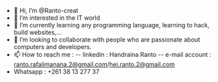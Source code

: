 - 👋 Hi, I’m @Ranto-creat
- 👀 I’m interested in the IT world
- 🌱 I’m currently learning any programming language, learning to hack, build websites,...
- 💞️ I’m looking to collaborate with people who are passionate about computers and developers.
- 📫 How to reach me :
-- linkedin : Handraina Ranto
-- e-mail account : ranto.rafalimanana.2@gmail.com/hei.ranto.2@gmail.com
- Whatsapp : +261 38 13 277 37
  

<!---
Ranto-creat/Ranto-creat is a ✨ special ✨ repository because its `README.md` (this file) appears on your GitHub profile.
You can click the Preview link to take a look at your changes.
--->
